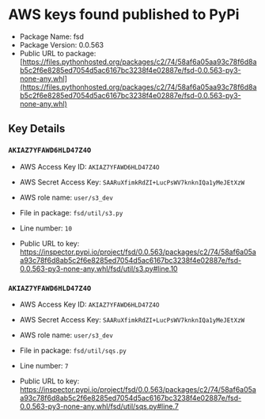 # AWS keys found published to PyPi

* Package Name: fsd
* Package Version: 0.0.563
* Public URL to package: [https://files.pythonhosted.org/packages/c2/74/58af6a05aa93c78f6d8ab5c2f6e8285ed7054d5ac6167bc3238f4e02887e/fsd-0.0.563-py3-none-any.whl](https://files.pythonhosted.org/packages/c2/74/58af6a05aa93c78f6d8ab5c2f6e8285ed7054d5ac6167bc3238f4e02887e/fsd-0.0.563-py3-none-any.whl)

## Key Details

### `AKIAZ7YFAWD6HLD47Z4O`

* AWS Access Key ID: `AKIAZ7YFAWD6HLD47Z4O`
* AWS Secret Access Key: `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` 
* AWS role name: `user/s3_dev`
* File in package: `fsd/util/s3.py`
* Line number: `10`

* Public URL to key: https://inspector.pypi.io/project/fsd/0.0.563/packages/c2/74/58af6a05aa93c78f6d8ab5c2f6e8285ed7054d5ac6167bc3238f4e02887e/fsd-0.0.563-py3-none-any.whl/fsd/util/s3.py#line.10



### `AKIAZ7YFAWD6HLD47Z4O`

* AWS Access Key ID: `AKIAZ7YFAWD6HLD47Z4O`
* AWS Secret Access Key: `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` 
* AWS role name: `user/s3_dev`
* File in package: `fsd/util/sqs.py`
* Line number: `7`

* Public URL to key: https://inspector.pypi.io/project/fsd/0.0.563/packages/c2/74/58af6a05aa93c78f6d8ab5c2f6e8285ed7054d5ac6167bc3238f4e02887e/fsd-0.0.563-py3-none-any.whl/fsd/util/sqs.py#line.7


